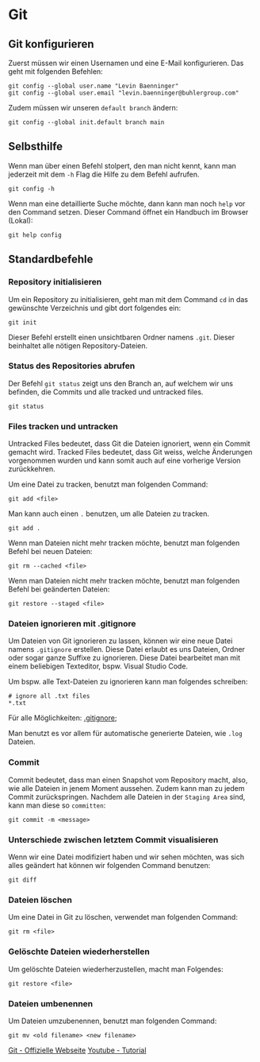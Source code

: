# Git

<show-structure depth="2"/>

## Git konfigurieren

Zuerst müssen wir einen Usernamen und eine E-Mail konfigurieren. Das geht mit folgenden Befehlen:

```Shell
git config --global user.name "Levin Baenninger"
git config --global user.email "levin.baenninger@buhlergroup.com"
```

Zudem müssen wir unseren `default branch` ändern:

```Shell
git config --global init.default branch main
```

## Selbsthilfe

Wenn man über einen Befehl stolpert, den man nicht kennt, kann man jederzeit mit dem `-h` Flag die Hilfe zu dem Befehl aufrufen.

```Shell
git config -h
```

Wenn man eine detaillierte Suche möchte, dann kann man noch `help` vor den Command setzen. Dieser Command öffnet ein Handbuch im Browser (Lokal):

```Shell
git help config
```

## Standardbefehle

### Repository initialisieren

Um ein Repository zu initialisieren, geht man mit dem Command `cd` in das gewünschte Verzeichnis und gibt dort folgendes ein:

```Shell
git init
```

Dieser Befehl erstellt einen unsichtbaren Ordner namens `.git`. Dieser beinhaltet alle nötigen Repository-Dateien.

### Status des Repositories abrufen

Der Befehl `git status` zeigt uns den Branch an, auf welchem wir uns befinden, die Commits und alle tracked und untracked files.

```Shell
git status
```

### Files tracken und untracken

Untracked Files bedeutet, dass Git die Dateien ignoriert, wenn ein Commit gemacht wird. Tracked Files bedeutet, dass Git weiss, welche Änderungen
vorgenommen wurden und kann somit auch auf eine vorherige Version zurückkehren.

Um eine Datei zu tracken, benutzt man folgenden Command:

```Shell
git add <file>
```

Man kann auch einen `.` benutzen, um alle Dateien zu tracken.

```Shell
git add .
```

Wenn man Dateien nicht mehr tracken möchte, benutzt man folgenden Befehl bei neuen Dateien:

```Shell
git rm --cached <file>
```

Wenn man Dateien nicht mehr tracken möchte, benutzt man folgenden Befehl bei geänderten Dateien:

```Shell
git restore --staged <file>
```

### Dateien ignorieren mit .gitignore

Um Dateien von Git ignorieren zu lassen, können wir eine neue Datei namens `.gitignore` erstellen. Diese Datei erlaubt es uns Dateien, Ordner oder
sogar ganze Suffixe zu ignorieren. Diese Datei bearbeitet man mit einem beliebigen Texteditor, bspw. Visual Studio Code.

Um bspw. alle Text-Dateien zu ignorieren kann man folgendes schreiben:

```Text
# ignore all .txt files
*.txt
```

Für alle Möglichkeiten: [.gitignore](https://github.com/github/gitignore);

Man benutzt es vor allem für automatische generierte Dateien, wie `.log` Dateien.

### Commit

Commit bedeutet, dass man einen Snapshot vom Repository macht, also, wie alle Dateien in jenem Moment aussehen. Zudem kann man zu jedem Commit
zurückspringen. Nachdem alle Dateien in der `Staging Area` sind, kann man diese so `committen`:

```Shell
git commit -m <message>
```

### Unterschiede zwischen letztem Commit visualisieren

Wenn wir eine Datei modifiziert haben und wir sehen möchten, was sich alles geändert hat können wir folgenden Command benutzen:

```Shell
git diff
```

### Dateien löschen

Um eine Datei in Git zu löschen, verwendet man folgenden Command:

```Shell
git rm <file>
```

### Gelöschte Dateien wiederherstellen

Um gelöschte Dateien wiederherzustellen, macht man Folgendes:

```Shell
git restore <file>
```

### Dateien umbenennen

Um Dateien umzubenennen, benutzt man folgenden Command:

```Shell
git mv <old filename> <new filename>
```

<!-- TODO - Make progress in Youtube Tutorial -->

<seealso>
    <category ref="weitere">
        <a href="https://git-scm.com/">Git - Offizielle Webseite</a>
        <a href="https://www.youtube.com/watch?v=tRZGeaHPoaw">Youtube - Tutorial</a>
    </category>
</seealso>